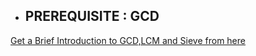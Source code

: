 - ## PREREQUISITE : GCD 
[Get a Brief Introduction to GCD,LCM and Sieve from here ](http://www.progkriya.org/gyan/basic-number-theory.html)
